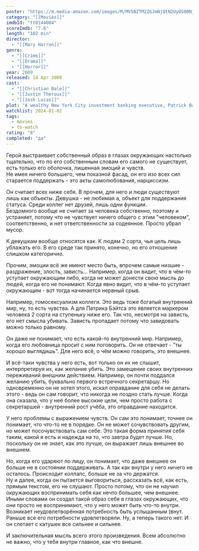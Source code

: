 ```yaml
---
poster: "https://m.media-amazon.com/images/M/MV5BZTM2ZGJmNjQtN2UyOS00NjcxLWFjMDktMDE2NzMyNTZlZTBiXkEyXkFqcGdeQXVyNzkwMjQ5NzM@._V1_SX300.jpg"
category: "[[Movies]]"
imdbId: "tt0144084"
scoreImdb: "7.6"
length: "102 min"
director: 
  - "[[Mary Harron]]"
genre: 
  - "[[Crime]]"
  - "[[Drama]]"
  - "[[Horror]]"
year: 2000
released: 14 Apr 2000
cast: 
  - "[[Christian Bale]]"
  - "[[Justin Theroux]]"
  - "[[Josh Lucas]]"
plot: "A wealthy New York City investment banking executive, Patrick Bateman, hides his alternate psychopathic ego from his co-workers and friends as he delves deeper into his violent, hedonistic fantasies."
watchlist: 2024-01-02
tags: 
  - movies
  - to-watch
rating: "8"
completed: "да"
---
```

Герой выстраивает собственный образ в глазах окружающих настолько тщательно, что по его собственным словам его самого не существует, есть только его оболочка, лишенная эмоций и чувств.  
Не имея ничего большего, чем показной фасад, он его изо всех сил старается поддержать - это акты самолюбования, нарциссизм.

Он считает всех ниже себя. В прочем, для него и люди существуют лишь как объекты. Девушка - не любимая а, объект для поддержания статуса. Среди коллег нет друзей, лишь одни функции.  
Бездомного вообще не считает за человека собственно, поэтому и устраняет, потому что не чувствует ничего общего с этим "человеком", соответственно, и нет ответственности за содеянное. Просто убрал мусор.

К девушкам вообще относятся как. К людям 2 сорта, чья цель лишь ублажать его. В его среде так принято, конечно, но его отношение слишком категорично.

Прочим, эмоции всё же имеют место быть, впрочем самые низшие - раздражение, злость, зависть... Например, когда он видит, что в чём-то уступает окружающим либо, когда не может донести свою мысль до людей, когда его не понимают. Когда явно видит, что в чём-то уступает окружающим - вот тогда начинается нервный срыв.

Например, гомосексуализм коллеги. Это ведь тоже богатый внутренний мир, ну, то есть чувства. А для Патрика Бэйтса это является маркером человека 2 сорта на ступеньку ниже его. Так что, несмотря на зависть, его нет смысла убивать. Зависть пропадает потому что завидовать можно только равному.

Он даже не понимает, что есть какой-то внутренний мир. Например, когда его любовница просит с ним поговорить. Он не отвечает - "ты хорошо выглядишь". Для него всё, о чём можно говорить, это внешнее.

И всё-таки чувства у него есть, вот только он их не слышит, интерпретируя их, как желание убить. Это замещение своих внутренних переживаний внешним действием. Например, он почти поддался желанию убить, буквально первого встречного секретаршу. Но одновременно он не хотел этого, искал оправдание для себя не делать этого - ведь он сам говорит, что никогда не поздно стать лучше. Когда она сказала, что у неё более высокие цели, чем просто работа с секретаршей - внутренний рост учёба, это оправдание находится.

У него проблемы с выражением чувств. Он сам это понимает, точнее он понимает, что что-то не в порядке. Он не может сочувствовать другим, но может посочувствовать сам себе. Это такая форма принятия себя таким, какой я есть и надежда на то, что завтра будет лучше. Но, поскольку он не знает, как это лучше, он выражает лишь внешнее во внешнем.

Но, когда его ударяют по лицу, он понимает, что даже внешнее он больше не в состоянии поддерживать. А так как внутри у него ничего не осталось. Происходит коллапс, больше не за что держатся.  
Ну и далее, когда он пытается выговориться, рассказать всё, как есть, прямым текстом, его не слушают. Просто потому, что он не научил окружающих воспринимать себя как нечто большее, чем внешнее. Иными словами он создал такой образ себя в глазах окружающих, что они просто не воспринимают, что у него может быть что-то внутри.  
Возникает неудовлетворённая потребность быть услышанным (внут. Раньше все его потребности удовлетворяли. Ну, а теперь такого нет. И он слетает с катушек все сильнее и сильнее.

И заключительная мысль всего этого произведения. Всем абсолютно не важно, что у тебя внутри главное, как что внешне.